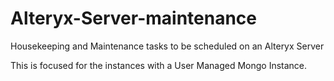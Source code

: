 # Alteryx-Server-maintenance
Housekeeping and Maintenance tasks to be scheduled on an Alteryx Server

This is focused for the instances with a User Managed Mongo Instance.
